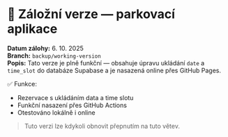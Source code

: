 # 🧭 Záložní verze — parkovací aplikace

**Datum zálohy:** 6. 10. 2025  
**Branch:** `backup/working-version`  
**Popis:** Tato verze je plně funkční — obsahuje úpravu ukládání `date` a `time_slot` do databáze Supabase a je nasazená online přes GitHub Pages.

✅ Funkce:
- Rezervace s ukládáním data a time slotu  
- Funkční nasazení přes GitHub Actions  
- Otestováno lokálně i online

> Tuto verzi lze kdykoli obnovit přepnutím na tuto větev.
